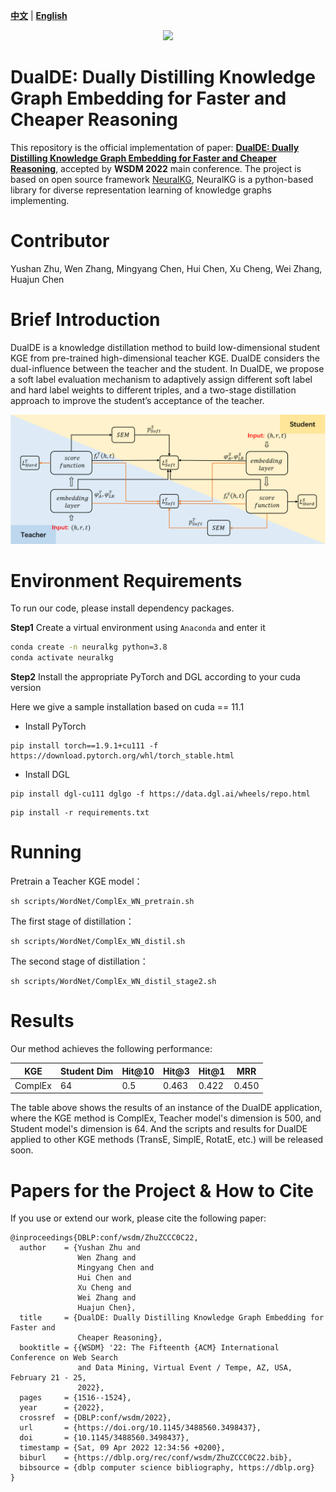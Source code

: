 
[**中文**](https://github.com/YushanZhu/DistilE/blob/master/README_CN.md) | [**English**](https://github.com/YushanZhu/DistilE)     

<p align="center">
    <a href="https://github.com/zjunlp/openue"> <img src="https://raw.githubusercontent.com/zjunlp/openue/master/docs/images/logo_zju_klab.png" width="400"/></a>
</p>

# DualDE: Dually Distilling Knowledge Graph Embedding for Faster and Cheaper Reasoning

This repository is the official implementation of paper: **[DualDE: Dually Distilling Knowledge Graph Embedding for Faster and Cheaper Reasoning](https://dl.acm.org/doi/pdf/10.1145/3488560.3498437)**, accepted by **WSDM 2022** main conference. The project is based on open source framework [NeuralKG](https://github.com/zjukg/NeuralKG), NeuralKG is a python-based library for diverse representation learning of knowledge graphs implementing.

# Contributor
Yushan Zhu, Wen Zhang, Mingyang Chen, Hui Chen, Xu Cheng, Wei Zhang, Huajun Chen


# Brief Introduction
DualDE is a knowledge distillation method to build low-dimensional student KGE from pre-trained high-dimensional teacher KGE. DualDE considers the dual-influence between the teacher and the student. In DualDE, we propose a soft label evaluation mechanism to adaptively assign different soft label and hard label weights to different triples, and a two-stage distillation approach to improve the student’s acceptance of the teacher.

<div align=center><img src="./pics/overview.png" style="zoom:100%;" />
</div>


# Environment Requirements
To run our code, please install dependency packages.

**Step1** Create a virtual environment using ```Anaconda``` and enter it
```bash
conda create -n neuralkg python=3.8
conda activate neuralkg
```
**Step2** Install the appropriate PyTorch and DGL according to your cuda version

Here we give a sample installation based on cuda == 11.1

+  Install PyTorch
```
pip install torch==1.9.1+cu111 -f https://download.pytorch.org/whl/torch_stable.html
```
+ Install DGL
```
pip install dgl-cu111 dglgo -f https://data.dgl.ai/wheels/repo.html
```

```运行准备
pip install -r requirements.txt
```


# Running

Pretrain a Teacher KGE model：

```预训练Teacher模型
sh scripts/WordNet/ComplEx_WN_pretrain.sh
```

The first stage of distillation：

```第一阶段
sh scripts/WordNet/ComplEx_WN_distil.sh
```

The second stage of distillation：

```第二阶段
sh scripts/WordNet/ComplEx_WN_distil_stage2.sh
```

# Results

Our method achieves the following performance:


| KGE     | Student Dim | Hit@10  | Hit@3 | Hit@1 | MRR   |
| --------| ----------  |-------- | ----- | ----- | ----- | 
| ComplEx | 64        |  0.5  | 0.463 | 0.422  |  0.450 |


The table above shows the results of an instance of the DualDE application, where the KGE method is ComplEx, Teacher model's dimension is 500, and Student model's dimension is 64. And the scripts and results for DualDE applied to other KGE methods (TransE, SimplE, RotatE, etc.) will be released soon.



# Papers for the Project & How to Cite
If you use or extend our work, please cite the following paper:
```
@inproceedings{DBLP:conf/wsdm/ZhuZCCC0C22,
  author    = {Yushan Zhu and
               Wen Zhang and
               Mingyang Chen and
               Hui Chen and
               Xu Cheng and
               Wei Zhang and
               Huajun Chen},
  title     = {DualDE: Dually Distilling Knowledge Graph Embedding for Faster and
               Cheaper Reasoning},
  booktitle = {{WSDM} '22: The Fifteenth {ACM} International Conference on Web Search
               and Data Mining, Virtual Event / Tempe, AZ, USA, February 21 - 25,
               2022},
  pages     = {1516--1524},
  year      = {2022},
  crossref  = {DBLP:conf/wsdm/2022},
  url       = {https://doi.org/10.1145/3488560.3498437},
  doi       = {10.1145/3488560.3498437},
  timestamp = {Sat, 09 Apr 2022 12:34:56 +0200},
  biburl    = {https://dblp.org/rec/conf/wsdm/ZhuZCCC0C22.bib},
  bibsource = {dblp computer science bibliography, https://dblp.org}
}
```

